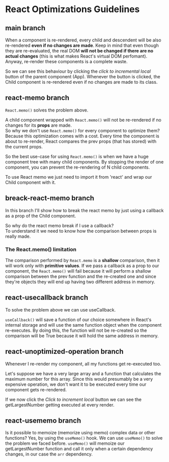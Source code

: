 # React Optimizations Guidelines

## main branch

When a component is re-rendered, every child and descendent will be also re-rendered **even if no changes are made**. Keep in mind that even though they are re-evaluated, the real DOM **will not be changed if there are no actual changes** (this is what makes React's virtual DOM perfomant). Anyway, re-render these components is a complete waste. 

So we can see this behaviour by clicking the _click to incremental local_ button of the parent component (App). Whenever the button is clicked, the Child component is re-rendered even if no changes are made to its class.

## react-memo branch

`React.memo()` solves the problem above.

A child component wrapped with `React.memo()` will not be re-rendered if no changes for its **props** are made.  
So why we don't use `React.memo()` for every component to optimize them?   
Because this optimization comes with a cost. Every time the component is about to re-render, React compares the prev props (that has stored) with the current props.

So the best use-case for using `React.memo()` is when we have a huge component tree with many child components.
By stopping the render of one component, you can prevent the re-rendering of N child components.

To use React memo we just need to import it from 'react' and wrap our Child component with it.


## breack-react-memo branch

In this branch I'll show how to break the react memo by just using a callback as a prop of the Child component.

So why do the react memo break if I use a callback?  
To understand it we need to know how the comparison between props is really made.

### The React.memo() limitation

The comparison performed by `React.memo` is a **shallow** comparison, then it will work only with **primitive values**.
If we pass a callback as a prop to our component, the `React.memo()` will fail because it will perform a shallow comparison between the prev function and the re-created one and since they're objects they will end up having two different address in memory.

## react-usecallback branch

To solve the problem above we can use useCallback.

`useCallback()` will save a function of our choice somewhere in React's internal storage and will use the same function object when the component re-executes.
By doing this, the function will not be re-created so the comparison will be True because it will hold the same address in memory.

## react-unoptimized-operation branch

Whenever I re-render my component, all my functions get re-executed too.

Let's suppose we have a very large array and a function that calculates the maximum number for this array. Since this would presumably be a very expensive operation, we don't want it to be executed every time our component gets re-rendered.

If we now click the _Click to increment local_ button we can see the getLargestNumber getting executed at every render.

## react-usememo branch

Is it possible to memoize (memorize using memo) complex data or other functions?
Yes, by using the `useMemo()` hook.
We can use `useMemo()` to solve the problem we faced before. `useMemo()` will memoize our getLargestNumber function and call it only when a certain dependency changes, in our case the `arr` dependency.

